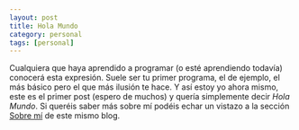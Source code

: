 ```yaml
---
layout: post
title: Hola Mundo
category: personal
tags: [personal]
---
```


Cualquiera que haya aprendido a programar (o esté aprendiendo todavía) conocerá esta expresión. Suele ser tu primer programa, el de ejemplo, el más básico pero el que más ilusión te hace. Y así estoy yo ahora mismo, este es el primer post (espero de muchos) y quería simplemente decir _Hola Mundo_. Si queréis saber más sobre mí podéis echar un vistazo a la sección [Sobre mí](http://www.alejandroperezlopez.com/about) de este mismo blog.

